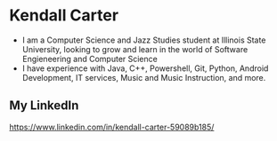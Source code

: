 # Kendall Carter
 
 

- I am a Computer Science and Jazz Studies student at Illinois State University, looking to grow and learn in the world of Software Engieneering and Computer Science
- I have experience with Java, C++, Powershell, Git, Python, Android Development, IT services, Music and Music Instruction, and more.

                                                                                    
## My LinkedIn
https://www.linkedin.com/in/kendall-carter-59089b185/  

